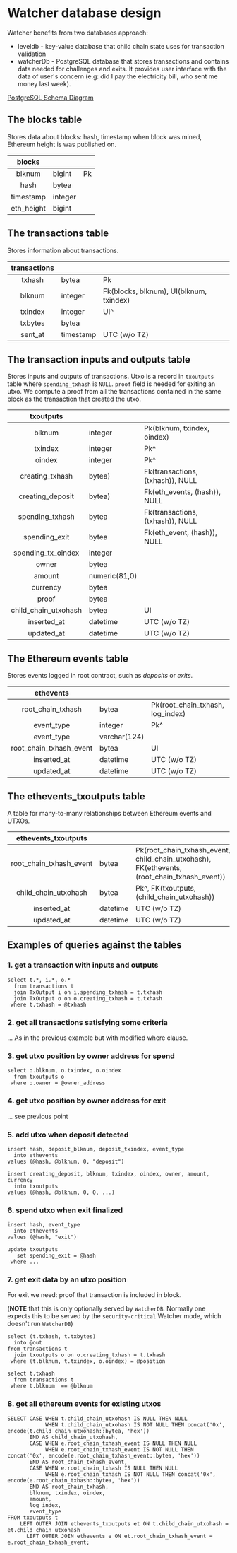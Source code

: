 # Watcher database design

Watcher benefits from two databases approach:
* leveldb - key-value database that child chain state uses for transaction validation
* watcherDb - PostgreSQL database that stores transactions and contains data needed for challenges and exits. It provides user interface with the data of user's concern (e.g: did I pay the electricity bill, who sent me money last week).

[PostgreSQL Schema Diagram](https://docs.google.com/drawings/d/14_0bfUGGWarndNWwpzA2Nznll4PHLbefvQy05B2LB38/edit?usp=sharing)

## The blocks table
Stores data about blocks: hash, timestamp when block was mined, Ethereum height is was published on.

|**blocks**|||
|:-:|:-|:-|
|blknum|bigint|Pk|
|hash|bytea||
|timestamp|integer||
|eth_height|bigint||

## The transactions table
Stores information about transactions.

|**transactions**|||
|:-:|:-|:-|
|txhash|bytea|Pk|
|blknum|integer|Fk(blocks, blknum), UI(blknum, txindex)|
|txindex|integer|UI^|
|txbytes|bytea||
|sent_at|timestamp|UTC (w/o TZ)|

## The transaction inputs and outputs table
Stores inputs and outputs of transactions. Utxo is a record in `txoutputs` table where `spending_txhash` is `NULL`. `proof` field is needed for exiting an utxo. We compute a proof from all the transactions contained in the same block as the transaction that created the utxo.

|**txoutputs**|||
|:-:|:-|:-|
|blknum|integer|Pk(blknum, txindex, oindex)|
|txindex|integer|Pk^|
|oindex|integer|Pk^|
|creating_txhash|bytea)|Fk(transactions, (txhash)), NULL|
|creating_deposit|bytea)|Fk(eth_events, (hash)), NULL|
|spending_txhash|bytea|Fk(transactions, (txhash)), NULL|
|spending_exit|bytea|Fk(eth_event, (hash)), NULL|
|spending_tx_oindex|integer||
|owner|bytea||
|amount|numeric(81,0)||
|currency|bytea||
|proof|bytea||
|child_chain_utxohash|bytea|UI|
|inserted_at|datetime|UTC (w/o TZ)|
|updated_at|datetime|UTC (w/o TZ)|

## The Ethereum events table
Stores events logged in root contract, such as _deposits_ or _exits_.

|**ethevents**|||
|:-:|:-|:-|
|root_chain_txhash|bytea|Pk(root_chain_txhash, log_index)|
|event_type|integer|Pk^|
|event_type|varchar(124)||
|root_chain_txhash_event|bytea|UI|
|inserted_at|datetime|UTC (w/o TZ)|
|updated_at|datetime|UTC (w/o TZ)|


## The ethevents_txoutputs table
A table for many-to-many relationships between Ethereum events and UTXOs.

|**ethevents_txoutputs**|||
|:-:|:-|:-|
|root_chain_txhash_event|bytea|Pk(root_chain_txhash_event, child_chain_utxohash), FK(ethevents, (root_chain_txhash_event))|
|child_chain_utxohash|bytea|Pk^, FK(txoutputs, (child_chain_utxohash))|
|inserted_at|datetime|UTC (w/o TZ)|
|updated_at|datetime|UTC (w/o TZ)|


## Examples of queries against the tables

### 1. get a transaction with inputs and outputs
```
select t.*, i.*, o.*
  from transactions t
  join TxOutput i on i.spending_txhash = t.txhash
  join TxOutput o on o.creating_txhash = t.txhash
 where t.txhash = @txhash
```

### 2. get all transactions satisfying some criteria
... As in the previous example but with modified where clause.

### 3. get utxo position by owner address for spend
```
select o.blknum, o.txindex, o.oindex
  from txoutputs o
 where o.owner = @owner_address
```

### 4. get utxo position by owner address for exit
... see previous point

### 5. add utxo when deposit detected
```
insert hash, deposit_blknum, deposit_txindex, event_type
  into ethevents
values (@hash, @blknum, 0, "deposit")

insert creating_deposit, blknum, txindex, oindex, owner, amount, currency
  into txoutputs
values (@hash, @blknum, 0, 0, ...)
```

### 6. spend utxo when exit finalized
```
insert hash, event_type
  into ethevents
values (@hash, "exit")

update txoutputs
   set spending_exit = @hash
 where ...
```

### 7. get exit data by an utxo position
For exit we need: proof that transaction is included in block.

(**NOTE** that this is only optionally served by `WatcherDB`.
Normally one expects this to be served by the `security-critical` Watcher mode, which doesn't run `WatcherDB`)

```
select (t.txhash, t.txbytes)
  into @out
from transactions t
  join txoutputs o on o.creating_txhash = t.txhash
 where (t.blknum, t.txindex, o.oindex) = @position

select t.txhash
  from transactions t
 where t.blknum  == @blknum
```

### 8. get all ethereum events for existing utxos
```
SELECT CASE WHEN t.child_chain_utxohash IS NULL THEN NULL
            WHEN t.child_chain_utxohash IS NOT NULL THEN concat('0x', encode(t.child_chain_utxohash::bytea, 'hex'))
       END AS child_chain_utxohash,
       CASE WHEN e.root_chain_txhash_event IS NULL THEN NULL
            WHEN e.root_chain_txhash_event IS NOT NULL THEN concat('0x', encode(e.root_chain_txhash_event::bytea, 'hex'))
       END AS root_chain_txhash_event,
       CASE WHEN e.root_chain_txhash IS NULL THEN NULL
            WHEN e.root_chain_txhash IS NOT NULL THEN concat('0x', encode(e.root_chain_txhash::bytea, 'hex'))
       END AS root_chain_txhash,
       blknum, txindex, oindex,
       amount,
       log_index,
       event_type
FROM txoutputs t
    LEFT OUTER JOIN ethevents_txoutputs et ON t.child_chain_utxohash = et.child_chain_utxohash
      LEFT OUTER JOIN ethevents e ON et.root_chain_txhash_event = e.root_chain_txhash_event;
```
